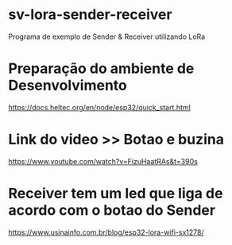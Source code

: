 # sv-lora-sender-receiver
Programa de exemplo de Sender &amp; Receiver utilizando LoRa

# Preparação do ambiente de Desenvolvimento
https://docs.heltec.org/en/node/esp32/quick_start.html

# Link do video >> Botao e buzina
https://www.youtube.com/watch?v=FizuHaatRAs&t=390s

# Receiver tem um led que liga de acordo com o botao do Sender
https://www.usinainfo.com.br/blog/esp32-lora-wifi-sx1278/
